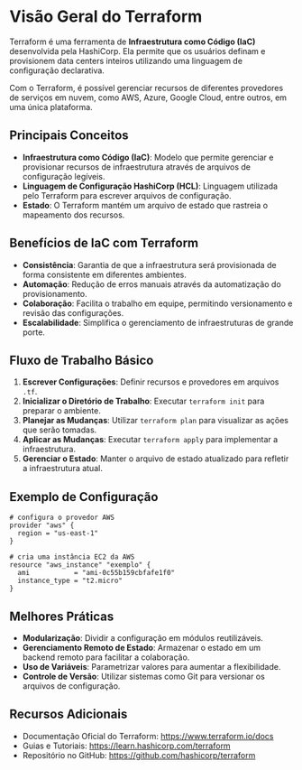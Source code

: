 # Visão Geral do Terraform

Terraform é uma ferramenta de **Infraestrutura como Código (IaC)** desenvolvida pela HashiCorp. Ela permite que os usuários definam e provisionem data centers inteiros utilizando uma linguagem de configuração declarativa. 

Com o Terraform, é possível gerenciar recursos de diferentes provedores de serviços em nuvem, como AWS, Azure, Google Cloud, entre outros, em uma única plataforma.

## Principais Conceitos

- **Infraestrutura como Código (IaC)**: Modelo que permite gerenciar e provisionar recursos de infraestrutura através de arquivos de configuração legíveis.
- **Linguagem de Configuração HashiCorp (HCL)**: Linguagem utilizada pelo Terraform para escrever arquivos de configuração.
- **Estado**: O Terraform mantém um arquivo de estado que rastreia o mapeamento dos recursos.

## Benefícios de IaC com Terraform

- **Consistência**: Garantia de que a infraestrutura será provisionada de forma consistente em diferentes ambientes.
- **Automação**: Redução de erros manuais através da automatização do provisionamento.
- **Colaboração**: Facilita o trabalho em equipe, permitindo versionamento e revisão das configurações.
- **Escalabilidade**: Simplifica o gerenciamento de infraestruturas de grande porte.

## Fluxo de Trabalho Básico

1. **Escrever Configurações**: Definir recursos e provedores em arquivos `.tf`.
2. **Inicializar o Diretório de Trabalho**: Executar `terraform init` para preparar o ambiente.
3. **Planejar as Mudanças**: Utilizar `terraform plan` para visualizar as ações que serão tomadas.
4. **Aplicar as Mudanças**: Executar `terraform apply` para implementar a infraestrutura.
5. **Gerenciar o Estado**: Manter o arquivo de estado atualizado para refletir a infraestrutura atual.

## Exemplo de Configuração

```hcl
# configura o provedor AWS
provider "aws" {
  region = "us-east-1"
}

# cria uma instância EC2 da AWS
resource "aws_instance" "exemplo" {
  ami           = "ami-0c55b159cbfafe1f0"
  instance_type = "t2.micro"
}
```

## Melhores Práticas

- **Modularização**: Dividir a configuração em módulos reutilizáveis.
- **Gerenciamento Remoto de Estado**: Armazenar o estado em um backend remoto para facilitar a colaboração.
- **Uso de Variáveis**: Parametrizar valores para aumentar a flexibilidade.
- **Controle de Versão**: Utilizar sistemas como Git para versionar os arquivos de configuração.

## Recursos Adicionais

- Documentação Oficial do Terraform: https://www.terraform.io/docs
- Guias e Tutoriais: https://learn.hashicorp.com/terraform
- Repositório no GitHub: https://github.com/hashicorp/terraform